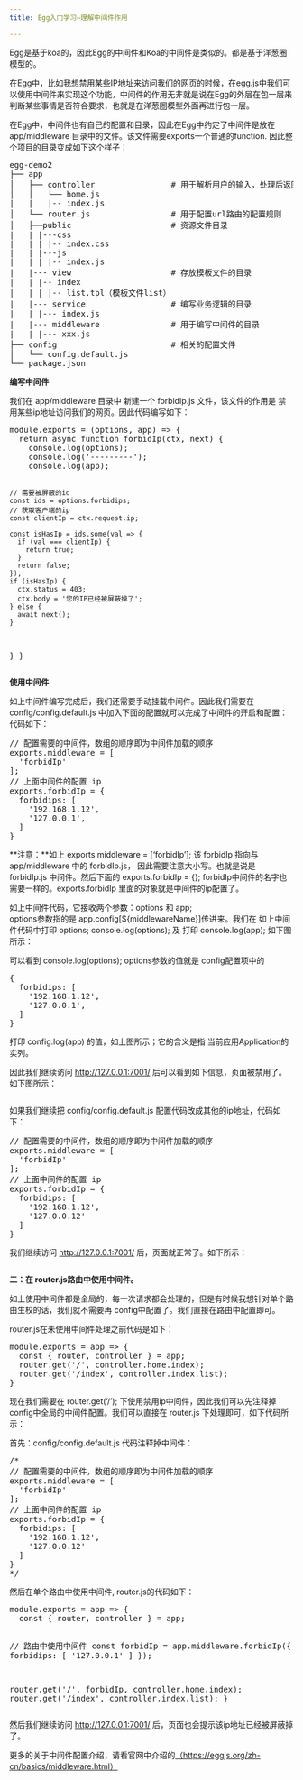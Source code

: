 ```yaml
---
title: Egg入门学习—理解中间件作用

---
```

Egg是基于koa的，因此Egg的中间件和Koa的中间件是类似的。都是基于洋葱圈模型的。

在Egg中，比如我想禁用某些IP地址来访问我们的网页的时候，在egg.js中我们可以使用中间件来实现这个功能，中间件的作用无非就是说在Egg的外层在包一层来判断某些事情是否符合要求，也就是在洋葱圈模型外面再进行包一层。

在Egg中，中间件也有自己的配置和目录，因此在Egg中约定了中间件是放在 app/middleware 目录中的文件。该文件需要exports一个普通的function. 因此整个项目的目录变成如下这个样子：

<div class="cnblogs_code">
  <pre>egg-demo2
├── app
│   ├── controller                # 用于解析用户的输入，处理后返回响应的结果
│   │   └── home.js
|   |   |-- index.js
│   └── router.js                 # 用于配置url路由的配置规则
│   ├──public                     # 资源文件目录
|   | |---css
|   | | |-- index.css
|   | |---js
|   | | |-- index.js
|   |--- view                     # 存放模板文件的目录
|   | |-- index
|   | | |-- list.tpl（模板文件list）
|   |--- service                  # 编写业务逻辑的目录
|   | |--- index.js
|   |--- middleware               # 用于编写中间件的目录
|   | |--- xxx.js
├── config                        # 相关的配置文件
│   └── config.default.js
└── package.json</pre>
</div>

**编写中间件**

我们在 app/middleware 目录中 新建一个 forbidIp.js 文件，该文件的作用是 禁用某些ip地址访问我们的网页。因此代码编写如下：

<div class="cnblogs_code">
  <pre>module.exports = (options, app) => {
  return async function forbidIp(ctx, next) {
    console.log(options);
    console.log('---------');
    console.log(app);

    // 需要被屏蔽的id
    const ids = options.forbidips;
    // 获取客户端的ip
    const clientIp = ctx.request.ip;

    const isHasIp = ids.some(val => {
      if (val === clientIp) {
        return true;
      }
      return false;
    });
    if (isHasIp) {
      ctx.status = 403;
      ctx.body = '您的IP已经被屏蔽掉了';
    } else {
      await next();
    }
  }
}</pre>
</div>

**使用中间件**

如上中间件编写完成后，我们还需要手动挂载中间件。因此我们需要在 config/config.default.js 中加入下面的配置就可以完成了中间件的开启和配置：代码如下：

<div class="cnblogs_code">
  <pre>// 配置需要的中间件，数组的顺序即为中间件加载的顺序
exports.middleware = [
  'forbidIp'
];
// 上面中间件的配置 ip
exports.forbidIp = {
  forbidips: [
    '192.168.1.12',
    '127.0.0.1',
  ]
}</pre>
</div>

**注意：**如上 exports.middleware = [&#8216;forbidIp&#8217;]; 该 forbidIp 指向与 app/middleware 中的 forbidIp.js， 因此需要注意大小写。也就是说是 forbidIp.js 中间件。然后下面的 exports.forbidIp = {}; forbidIp中间件的名字也需要一样的。exports.forbidIp 里面的对象就是中间件的ip配置了。

如上中间件代码，它接收两个参数：options 和 app;  
options参数指的是 app.config[${middlewareName}]传进来。我们在 如上中间件代码中打印 options; console.log(options); 及 打印 console.log(app); 如下图所示：  
<img src="https://haomou.oss-cn-beijing.aliyuncs.com/upload/2020/11/561794-20190110000755863-1356246613.png?x-oss-process=image/quality,q_10/resize,m_lfit,w_200" data-src="https://haomou.oss-cn-beijing.aliyuncs.com/upload/2020/11/561794-20190110000755863-1356246613.png?x-oss-process=image/format,webp" alt="" />

可以看到 console.log(options); options参数的值就是 config配置项中的

<div class="cnblogs_code">
  <pre>{
  forbidips: [
    '192.168.1.12',
    '127.0.0.1',
  ]
}</pre>
</div>

打印 config.log(app) 的值，如上图所示；它的含义是指 当前应用Application的实列。

因此我们继续访问 http://127.0.0.1:7001/ 后可以看到如下信息，页面被禁用了。如下图所示：

<img src="https://haomou.oss-cn-beijing.aliyuncs.com/upload/2020/11/561794-20190110000830588-805829055.png?x-oss-process=image/quality,q_10/resize,m_lfit,w_200" data-src="https://haomou.oss-cn-beijing.aliyuncs.com/upload/2020/11/561794-20190110000830588-805829055.png?x-oss-process=image/format,webp" alt="" />

如果我们继续把 config/config.default.js 配置代码改成其他的ip地址，代码如下：

<div class="cnblogs_code">
  <pre>// 配置需要的中间件，数组的顺序即为中间件加载的顺序
exports.middleware = [
  'forbidIp'
];
// 上面中间件的配置 ip
exports.forbidIp = {
  forbidips: [
    '192.168.1.12',
    '127.0.0.12'
  ]
}</pre>
</div>

我们继续访问 http://127.0.0.1:7001/ 后，页面就正常了。如下所示：

<img src="https://haomou.oss-cn-beijing.aliyuncs.com/upload/2020/11/561794-20190110000901994-1553035697.png?x-oss-process=image/quality,q_10/resize,m_lfit,w_200" data-src="https://haomou.oss-cn-beijing.aliyuncs.com/upload/2020/11/561794-20190110000901994-1553035697.png?x-oss-process=image/format,webp" alt="" />

**二：在 router.js路由中使用中间件。**

如上使用中间件都是全局的，每一次请求都会处理的，但是有时候我想针对单个路由生校的话，我们就不需要再 config中配置了。我们直接在路由中配置即可。

router.js在未使用中间件处理之前代码是如下：

<div class="cnblogs_code">
  <pre>module.exports = app => {
  const { router, controller } = app;
  router.get('/', controller.home.index);
  router.get('/index', controller.index.list);
}</pre>
</div>

现在我们需要在 router.get(&#8216;/&#8217;); 下使用禁用ip中间件，因此我们可以先注释掉 config中全局的中间件配置。我们可以直接在 router.js 下处理即可，如下代码所示：

首先：config/config.default.js 代码注释掉中间件：

<div class="cnblogs_code">
  <pre>/*
// 配置需要的中间件，数组的顺序即为中间件加载的顺序
exports.middleware = [
  'forbidIp'
];
// 上面中间件的配置 ip
exports.forbidIp = {
  forbidips: [
    '192.168.1.12',
    '127.0.0.12'
  ]
}
*/</pre>
</div>

然后在单个路由中使用中间件, router.js的代码如下：

<div class="cnblogs_code">
  <pre>module.exports = app => {
  const { router, controller } = app;

  // 路由中使用中间件
  const forbidIp = app.middleware.forbidIp({
    forbidips: [
      '127.0.0.1'
    ]
  });

  router.get('/', forbidIp, controller.home.index);
  router.get('/index', controller.index.list);
}</pre>
</div>

然后我们继续访问 http://127.0.0.1:7001/ 后，页面也会提示该ip地址已经被屏蔽掉了。

更多的关于中间件配置介绍，请看官网中介绍的<a href="https://eggjs.org/zh-cn/basics/middleware.html" target="_blank" rel="noopener noreferrer">（https://eggjs.org/zh-cn/basics/middleware.html）</a>
